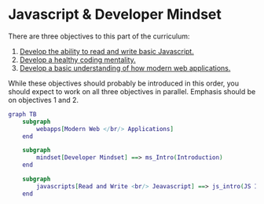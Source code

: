 # Javascript & Developer Mindset

There are three objectives to this part of the curriculum:

1. [Develop the ability to read and write basic Javascript.](objectives/javascript.md)
2. [Develop a healthy coding mentality.](objectives/developerMindset.md)
3. [Develop a basic understanding of how modern web applications.](objectives/webArchitecture)

While these objectives should probably be introduced in this order, you should expect to work on all three objectives in parallel. Emphasis should be on objectives 1 and 2.

```dot
graph TB
    subgraph
        webapps[Modern Web </br/> Applications]
    end

    subgraph
        mindset[Developer Mindset] ==> ms_Intro(Introduction)
    end

    subgraph
        javascripts[Read and Write <br/> Jeavascript] ==> js_intro(JS Introduction)
    end
```
